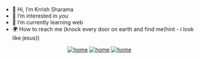 

- 👋 Hi, I’m Krrish Sharama 
- 👀 I’m interested in _you_
- 🧠 I’m currently learning web
- 🌍 How to reach me (knock every door on earth and find me(hint - i look like jesus))

 <p align="center">
  <a href="https://javascript.org" target="_blank"><img alt="home" src="https://img.shields.io/badge/I love Javascript-red?style=for-the-badge&logo=javascript&logoColor="></a>
  <a href="https://ubuntu" target="_blank"><img alt="home" src="https://img.shields.io/badge/I Use Ubuntu -green?style=for-the-badge&logo=ubuntu&logoColor=darkblue"></a>
  <a href="https://nhentai.net="_blank"><img alt="home" src="https://img.shields.io/badge/4GB , 512GB HHD-blue?style=for-the-badge&logoColor=darkorange"></a>
</
[![Krrish's GitHub stats](https://github-readme-stats.vercel.app/api?username=krrish313)](https://w3.or)

